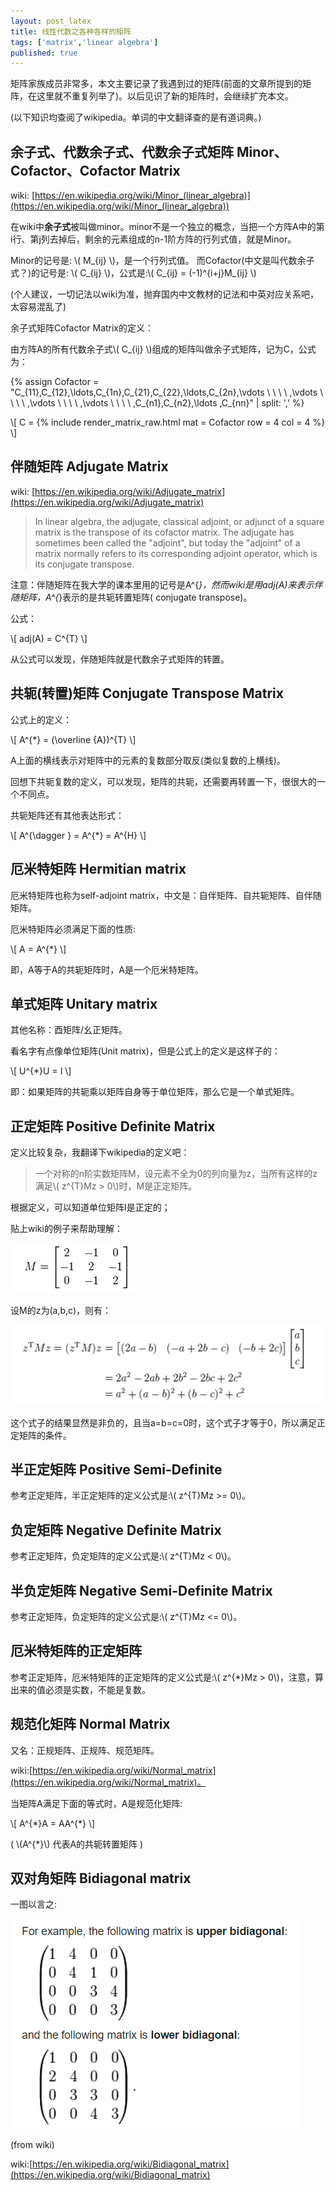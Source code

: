 ```yaml
---
layout: post_latex
title: 线性代数之各种各样的矩阵
tags: ['matrix','linear algebra']
published: true
---
```


矩阵家族成员非常多，本文主要记录了我遇到过的矩阵(前面的文章所提到的矩阵，在这里就不重复列举了)。以后见识了新的矩阵时，会继续扩充本文。

(以下知识均查阅了wikipedia。单词的中文翻译查的是有道词典。)

<!--more-->

## 余子式、代数余子式、代数余子式矩阵 Minor、Cofactor、Cofactor Matrix

wiki: [https://en.wikipedia.org/wiki/Minor_(linear_algebra)](https://en.wikipedia.org/wiki/Minor_(linear_algebra))

在wiki中**余子式**被叫做minor。minor不是一个独立的概念，当把一个方阵A中的第i行、第j列去掉后，剩余的元素组成的n-1阶方阵的行列式值，就是Minor。

Minor的记号是: \\( M\_\{ij\} \\)，是一个行列式值。
而Cofactor(中文是叫代数余子式？)的记号是: \\( C\_\{ij\} \\)，公式是:\\( C\_\{ij\} = (-1)\^\{i+j\}M\_\{ij\} \\)

(个人建议，一切记法以wiki为准，抛弃国内中文教材的记法和中英对应关系吧，太容易混乱了)

余子式矩阵Cofactor Matrix的定义：

由方阵A的所有代数余子式\\( C\_\{ij\} \\)组成的矩阵叫做余子式矩阵，记为C，公式为：

{% assign Cofactor = "C\_\{11\},C\_\{12\},\\ldots,C\_\{1n\},C\_\{21\},C\_\{22\},\\ldots,C\_\{2n\},\\vdots \ \ \ \ ,\\vdots \ \ \ \ ,\\vdots \ \ \ \ ,\\vdots \ \ \ \ ,C\_\{n1\},C\_\{n2\},\\ldots ,C\_\{nn\}" | split: ',' %}

\\[ C = {% include render_matrix_raw.html mat = Cofactor row = 4 col = 4 %}  \\]


## 伴随矩阵 Adjugate Matrix

wiki: [https://en.wikipedia.org/wiki/Adjugate_matrix](https://en.wikipedia.org/wiki/Adjugate_matrix)

> In linear algebra, the adjugate, classical adjoint, or adjunct of a square matrix is the transpose of its cofactor matrix.
> The adjugate has sometimes been called the "adjoint", but today the "adjoint" of a matrix normally refers to its corresponding adjoint operator, which is its conjugate transpose.

注意：伴随矩阵在我大学的课本里用的记号是A\^\{*\}，然而wiki是用adj(A)来表示伴随矩阵，A\^\{*\}表示的是共轭转置矩阵( conjugate transpose)。

公式：

\\[ adj(A) = C\^\{T\} \\]

从公式可以发现，伴随矩阵就是代数余子式矩阵的转置。


## 共轭(转置)矩阵 Conjugate Transpose Matrix

公式上的定义：

\\[ A\^\{*\} = (\\overline \{A\})\^\{T\} \\]

A上面的横线表示对矩阵中的元素的复数部分取反(类似复数的上横线)。

回想下共轭复数的定义，可以发现，矩阵的共轭，还需要再转置一下，很很大的一个不同点。

共轭矩阵还有其他表达形式：

\\[ A\^\{\\dagger \} = A\^\{*\} = A\^\{H\} \\]

## 厄米特矩阵 Hermitian matrix

厄米特矩阵也称为self-adjoint matrix，中文是：自伴矩阵、自共轭矩阵、自伴随矩阵。

厄米特矩阵必须满足下面的性质:

\\[ A = A\^\{*\} \\]

即，A等于A的共轭矩阵时，A是一个厄米特矩阵。



## 单式矩阵 Unitary matrix

其他名称：酉矩阵/幺正矩阵。

看名字有点像单位矩阵(Unit matrix)，但是公式上的定义是这样子的：

\\[ U\^\{*\}U = I \\]

即：如果矩阵的共轭乘以矩阵自身等于单位矩阵，那么它是一个单式矩阵。



## 正定矩阵 Positive Definite Matrix

定义比较复杂，我翻译下wikipedia的定义吧：

> 一个对称的n阶实数矩阵M，设元素不全为0的列向量为z，当所有这样的z满足\\( z\^\{T\}Mz > 0\\)时，M是正定矩阵。

根据定义，可以知道单位矩阵I是正定的；

贴上wiki的例子来帮助理解：

![1.png](../images/2015.10/1.png)

设M的z为(a,b,c)，则有：

![2.png](../images/2015.10/2.png)

这个式子的结果显然是非负的，且当a=b=c=0时，这个式子才等于0，所以满足正定矩阵的条件。

## 半正定矩阵 Positive Semi-Definite

参考正定矩阵，半正定矩阵的定义公式是:\\( z\^\{T\}Mz >= 0\\)。

## 负定矩阵 Negative Definite Matrix

参考正定矩阵，负定矩阵的定义公式是:\\( z\^\{T\}Mz < 0\\)。

## 半负定矩阵 Negative Semi-Definite Matrix

参考正定矩阵，负定矩阵的定义公式是:\\( z\^\{T\}Mz <= 0\\)。

## 厄米特矩阵的正定矩阵

参考正定矩阵，厄米特矩阵的正定矩阵的定义公式是:\\( z\^\{*\}Mz > 0\\)，注意，算出来的值必须是实数，不能是复数。


## 规范化矩阵 Normal Matrix

又名：正规矩阵、正规阵、规范矩阵。

wiki:[https://en.wikipedia.org/wiki/Normal_matrix](https://en.wikipedia.org/wiki/Normal_matrix)。

当矩阵A满足下面的等式时，A是规范化矩阵:

\\[ A\^\{\*\}A = AA\^\{\*\} \\]

( \\(A\^\{\*\}\\) 代表A的共轭转置矩阵 )


## 双对角矩阵 Bidiagonal matrix

一图以言之:

![10.png](../images/2015.10/10.png)

(from wiki)

wiki:[https://en.wikipedia.org/wiki/Bidiagonal_matrix](https://en.wikipedia.org/wiki/Bidiagonal_matrix)
